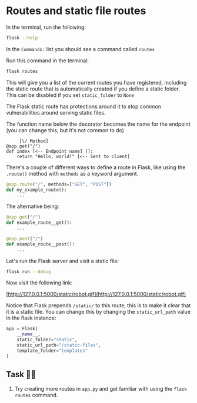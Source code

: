 # Routes and static file routes

In the terminal, run the following:

```bash
flask --help
```

In the `Commands:` list you should see a command called `routes`

Run this command in the terminal:

```bash
flask routes
```

This will give you a list of the current routes you have registered, including
the static route that is automatically created if you define a static folder.
This can be disabled if you set `static_folder` to `None`

The Flask static route has protections around it to stop common
vulnerabilities around serving static files.

The function name below the decorator becomes the name for the endpoint
(you can change this, but it's not common to do)

```text
     [\/ Method]
@app.get("/")
def index [<-- Endpoint name] ():
    return "Hello, world!" [<-- Sent to client]
```

There's a couple of different ways to define a route in Flask, like using the
`.route()` method with `methods` as a keyword argument.

```Python
@app.route("/", methods=["GET", "POST"])
def my_example_route():
    ...
```

The alternative being:

```Python
@app.get("/")
def example_route__get():
    ...

@app.post("/")
def example_route__post():
    ...
```

Let's run the Flask server and visit a static file:

```bash
flask run --debug
```

Now visit the following link:

[http://127.0.0.1:5000/static/robot.gif](http://127.0.0.1:5000/static/robot.gif)

Notice that Flask prepends `/static/` to this route, this is to make it clear
that it is a static file. You can change this by changing the `static_url_path`
value in the flask instance:

```Python
app = Flask(
    __name__,
    static_folder="static",
    static_url_path="/static-files",
    template_folder="templates"
)
```

## Task 👷‍♂️

1. Try creating more routes in `app.py` and get familiar with using the
   `flask routes` command.